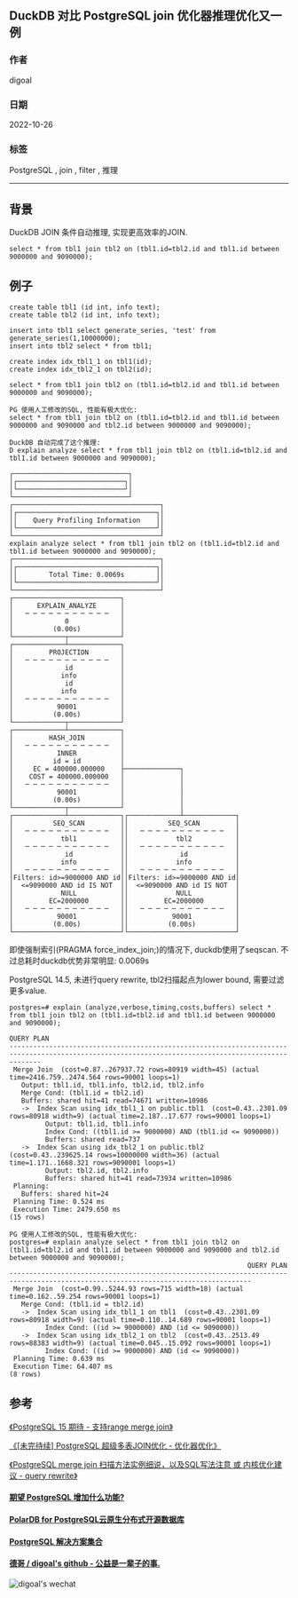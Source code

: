 ## DuckDB 对比 PostgreSQL join 优化器推理优化又一例        
                    
### 作者                    
digoal                    
                    
### 日期                    
2022-10-26                    
                    
### 标签                    
PostgreSQL , join , filter , 推理         
                    
----                    
                    
## 背景               
DuckDB JOIN 条件自动推理, 实现更高效率的JOIN.    
  
```  
select * from tbl1 join tbl2 on (tbl1.id=tbl2.id and tbl1.id between 9000000 and 9090000);    
```  
  
## 例子  
  
```  
create table tbl1 (id int, info text);    
create table tbl2 (id int, info text);    
    
insert into tbl1 select generate_series, 'test' from generate_series(1,10000000);    
insert into tbl2 select * from tbl1;    
    
create index idx_tbl1_1 on tbl1(id);    
create index idx_tbl2_1 on tbl2(id);    
  
select * from tbl1 join tbl2 on (tbl1.id=tbl2.id and tbl1.id between 9000000 and 9090000);    
  
PG 使用人工修改的SQL, 性能有极大优化:   
select * from tbl1 join tbl2 on (tbl1.id=tbl2.id and tbl1.id between 9000000 and 9090000 and tbl2.id between 9000000 and 9090000);    
  
DuckDB 自动完成了这个推理:   
D explain analyze select * from tbl1 join tbl2 on (tbl1.id=tbl2.id and tbl1.id between 9000000 and 9090000);    
  
┌─────────────────────────────┐  
│┌───────────────────────────┐│  
│└───────────────────────────┘│  
└─────────────────────────────┘  
┌─────────────────────────────────────┐  
│┌───────────────────────────────────┐│  
││    Query Profiling Information    ││  
│└───────────────────────────────────┘│  
└─────────────────────────────────────┘  
explain analyze select * from tbl1 join tbl2 on (tbl1.id=tbl2.id and tbl1.id between 9000000 and 9090000);    
┌─────────────────────────────────────┐  
│┌───────────────────────────────────┐│  
││        Total Time: 0.0069s        ││  
│└───────────────────────────────────┘│  
└─────────────────────────────────────┘  
┌───────────────────────────┐                               
│      EXPLAIN_ANALYZE      │                               
│   ─ ─ ─ ─ ─ ─ ─ ─ ─ ─ ─   │                               
│             0             │                               
│          (0.00s)          │                               
└─────────────┬─────────────┘                                                            
┌─────────────┴─────────────┐                               
│         PROJECTION        │                               
│   ─ ─ ─ ─ ─ ─ ─ ─ ─ ─ ─   │                               
│             id            │                               
│            info           │                               
│             id            │                               
│            info           │                               
│   ─ ─ ─ ─ ─ ─ ─ ─ ─ ─ ─   │                               
│           90001           │                               
│          (0.00s)          │                               
└─────────────┬─────────────┘                                                            
┌─────────────┴─────────────┐                               
│         HASH_JOIN         │                               
│   ─ ─ ─ ─ ─ ─ ─ ─ ─ ─ ─   │                               
│           INNER           │                               
│          id = id          │                               
│     EC = 400000.000000    ├──────────────┐                
│    COST = 400000.000000   │              │                
│   ─ ─ ─ ─ ─ ─ ─ ─ ─ ─ ─   │              │                
│           90001           │              │                
│          (0.00s)          │              │                
└─────────────┬─────────────┘              │                                             
┌─────────────┴─────────────┐┌─────────────┴─────────────┐  
│          SEQ_SCAN         ││          SEQ_SCAN         │  
│   ─ ─ ─ ─ ─ ─ ─ ─ ─ ─ ─   ││   ─ ─ ─ ─ ─ ─ ─ ─ ─ ─ ─   │  
│            tbl1           ││            tbl2           │  
│   ─ ─ ─ ─ ─ ─ ─ ─ ─ ─ ─   ││   ─ ─ ─ ─ ─ ─ ─ ─ ─ ─ ─   │  
│             id            ││             id            │  
│            info           ││            info           │  
│   ─ ─ ─ ─ ─ ─ ─ ─ ─ ─ ─   ││   ─ ─ ─ ─ ─ ─ ─ ─ ─ ─ ─   │  
│Filters: id>=9000000 AND id││Filters: id>=9000000 AND id│  
│  <=9090000 AND id IS NOT  ││  <=9090000 AND id IS NOT  │  
│            NULL           ││            NULL           │  
│         EC=2000000        ││         EC=2000000        │  
│   ─ ─ ─ ─ ─ ─ ─ ─ ─ ─ ─   ││   ─ ─ ─ ─ ─ ─ ─ ─ ─ ─ ─   │  
│           90001           ││           90001           │  
│          (0.00s)          ││          (0.00s)          │  
└───────────────────────────┘└───────────────────────────┘   
```  
  
即使强制索引(PRAGMA force_index_join;)的情况下, duckdb使用了seqscan. 不过总耗时duckdb优势非常明显: 0.0069s   
  
  
PostgreSQL 14.5, 未进行query rewrite, tbl2扫描起点为lower bound, 需要过滤更多value.    
  
```  
postgres=# explain (analyze,verbose,timing,costs,buffers) select * from tbl1 join tbl2 on (tbl1.id=tbl2.id and tbl1.id between 9000000 and 9090000);  
                                                                     QUERY PLAN                                                                       
----------------------------------------------------------------------------------------------------------------------------------------------------  
 Merge Join  (cost=0.87..267937.72 rows=80919 width=45) (actual time=2416.759..2474.564 rows=90001 loops=1)  
   Output: tbl1.id, tbl1.info, tbl2.id, tbl2.info  
   Merge Cond: (tbl1.id = tbl2.id)  
   Buffers: shared hit=41 read=74671 written=10986  
   ->  Index Scan using idx_tbl1_1 on public.tbl1  (cost=0.43..2301.09 rows=80918 width=9) (actual time=2.187..17.677 rows=90001 loops=1)  
         Output: tbl1.id, tbl1.info  
         Index Cond: ((tbl1.id >= 9000000) AND (tbl1.id <= 9090000))  
         Buffers: shared read=737  
   ->  Index Scan using idx_tbl2_1 on public.tbl2  (cost=0.43..239625.14 rows=10000000 width=36) (actual time=1.171..1668.321 rows=9090001 loops=1)  
         Output: tbl2.id, tbl2.info  
         Buffers: shared hit=41 read=73934 written=10986  
 Planning:  
   Buffers: shared hit=24  
 Planning Time: 0.524 ms  
 Execution Time: 2479.650 ms  
(15 rows)  
  
PG 使用人工修改的SQL, 性能有极大优化:   
postgres=# explain analyze select * from tbl1 join tbl2 on (tbl1.id=tbl2.id and tbl1.id between 9000000 and 9090000 and tbl2.id between 9000000 and 9090000);    
                                                            QUERY PLAN                                                               
-----------------------------------------------------------------------------------------------------------------------------------  
 Merge Join  (cost=0.99..5244.93 rows=715 width=18) (actual time=0.162..59.254 rows=90001 loops=1)  
   Merge Cond: (tbl1.id = tbl2.id)  
   ->  Index Scan using idx_tbl1_1 on tbl1  (cost=0.43..2301.09 rows=80918 width=9) (actual time=0.110..14.689 rows=90001 loops=1)  
         Index Cond: ((id >= 9000000) AND (id <= 9090000))  
   ->  Index Scan using idx_tbl2_1 on tbl2  (cost=0.43..2513.49 rows=88383 width=9) (actual time=0.045..15.092 rows=90001 loops=1)  
         Index Cond: ((id >= 9000000) AND (id <= 9090000))  
 Planning Time: 0.639 ms  
 Execution Time: 64.407 ms  
(8 rows)  
```  
  
## 参考  
[《PostgreSQL 15 期待 - 支持range merge join》](../202106/20210615_06.md)    
  
[《[未完待续] PostgreSQL 超级多表JOIN优化 - 优化器优化》](../201811/20181124_01.md)    
  
[《PostgreSQL merge join 扫描方法实例细说，以及SQL写法注意 或 内核优化建议 - query rewrite》](../201907/20190713_01.md)    
  
  
#### [期望 PostgreSQL 增加什么功能?](https://github.com/digoal/blog/issues/76 "269ac3d1c492e938c0191101c7238216")
  
  
#### [PolarDB for PostgreSQL云原生分布式开源数据库](https://github.com/ApsaraDB/PolarDB-for-PostgreSQL "57258f76c37864c6e6d23383d05714ea")
  
  
#### [PostgreSQL 解决方案集合](https://yq.aliyun.com/topic/118 "40cff096e9ed7122c512b35d8561d9c8")
  
  
#### [德哥 / digoal's github - 公益是一辈子的事.](https://github.com/digoal/blog/blob/master/README.md "22709685feb7cab07d30f30387f0a9ae")
  
  
![digoal's wechat](../pic/digoal_weixin.jpg "f7ad92eeba24523fd47a6e1a0e691b59")
  
